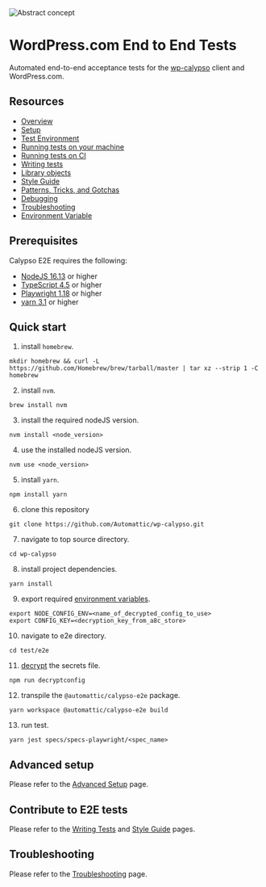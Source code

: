 <img alt="Abstract concept" src="https://cldup.com/gBB3Y0iOWl.jpg" />

# WordPress.com End to End Tests

Automated end-to-end acceptance tests for the [wp-calypso](https://github.com/Automattic/wp-calypso) client and WordPress.com.

## Resources

- [Overview](docs/overview.md)
- [Setup](docs/setup.md)
- [Test Environment](docs/test_environment.md)
- [Running tests on your machine](docs/tests_local.md)
- [Running tests on CI](docs/tests_ci.md)
- [Writing tests](docs/writing_tests.md)
- [Library objects](docs/library_objects.md)
- [Style Guide](docs/style_guide.md)
- [Patterns, Tricks, and Gotchas](docs/patterns_tricks_gotchas.md)
- [Debugging](docs/debugging.md)
- [Troubleshooting](docs/troubleshooting.md)
- [Environment Variable](docs/environment_variables.md)

## Prerequisites

Calypso E2E requires the following:

- [NodeJS 16.13](https://nodejs.org/en/blog/release/v16.13.2/) or higher
- [TypeScript 4.5](https://www.staging-typescript.org/docs/handbook/release-notes/typescript-4-5.html) or higher
- [Playwright 1.18](https://playwright.dev/docs/release-notes#version-118) or higher
- [yarn 3.1](https://github.com/yarnpkg/berry) or higher

## Quick start

1. install `homebrew`.

```
mkdir homebrew && curl -L https://github.com/Homebrew/brew/tarball/master | tar xz --strip 1 -C homebrew
```

2. install `nvm`.

```
brew install nvm
```

3. install the required nodeJS version.

```
nvm install <node_version>
```

4. use the installed nodeJS version.

```
nvm use <node_version>
```

5. install `yarn`.

```
npm install yarn
```

6. clone this repository

```
git clone https://github.com/Automattic/wp-calypso.git
```

7. navigate to top source directory.

```
cd wp-calypso
```

8. install project dependencies.

```
yarn install
```

9. export required [environment variables](docs/test_environment.md).

```
export NODE_CONFIG_ENV=<name_of_decrypted_config_to_use>
export CONFIG_KEY=<decryption_key_from_a8c_store>
```

10. navigate to e2e directory.

```
cd test/e2e
```

11. [decrypt](docs/test_environment.md) the secrets file.

```
npm run decryptconfig
```

12. transpile the `@automattic/calypso-e2e` package.

```
yarn workspace @automattic/calypso-e2e build
```

13. run test.

```
yarn jest specs/specs-playwright/<spec_name>
```

## Advanced setup

Please refer to the [Advanced Setup](docs/setup.md) page.

## Contribute to E2E tests

Please refer to the [Writing Tests](docs/writing_tests.md) and [Style Guide](docs/style_guide.md) pages.

## Troubleshooting

Please refer to the [Troubleshooting](docs/troubleshooting.md) page.
